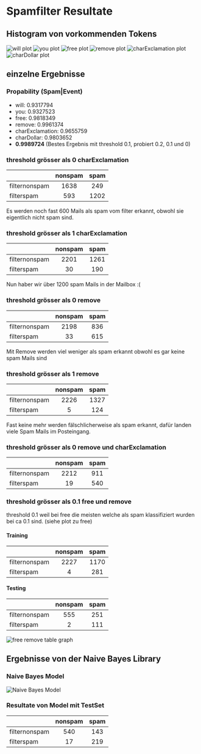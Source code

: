 # Spamfilter Resultate

## Histogram von vorkommenden Tokens
![will plot](willplot.png "Will Plot")
![you plot](you.png "you Plot")
![free plot](free.png "free Plot")
![remove plot](remove.png "remove Plot")
![charExclamation plot](charExclamation.png "charExclamation Plot")
![charDollar plot](charDollar.png "charDollar Plot")

## einzelne Ergebnisse
### Propability (Spam|Event)
* will: 0.9317794
* you: 0.9327523
* free: 0.9818349
* remove: 0.9961374
* charExclamation: 0.9655759
* charDollar: 0.9803652
* **0.9989724** (Bestes Ergebnis mit threshold 0.1, probiert 0.2, 0.1 und 0)


### threshold grösser als 0 charExclamation


|         | nonspam           | spam  |
| ------------- |:-------------:| :-----:|
| filternonspam     | 1638 | 249 |
| filterspam     | 593 |  1202  |

Es werden noch fast 600 Mails als spam vom filter erkannt, obwohl sie eigentlich nicht spam sind.

### threshold grösser als 1 charExclamation

|         | nonspam           | spam  |
| ------------- |:-------------:| :-----:|
| filternonspam     | 2201 | 1261 |
| filterspam     | 30 |  190  |

Nun haber wir über 1200 spam Mails in der Mailbox :(

### threshold grösser als 0 remove


|         | nonspam           | spam  |
| ------------- |:-------------:| :-----:|
| filternonspam     | 2198 | 836 |
| filterspam     | 33 |  615  |

Mit Remove werden viel weniger als spam erkannt obwohl es gar keine spam Mails sind

### threshold grösser als 1 remove

|         | nonspam           | spam  |
| ------------- |:-------------:| :-----:|
| filternonspam     | 2226 | 1327 |
| filterspam     |  5 |  124  |

Fast keine mehr werden fälschlicherweise als spam erkannt, dafür landen viele Spam Mails im Posteingang.

### threshold grösser als 0 remove und charExclamation

|         | nonspam           | spam  |
| ------------- |:-------------:| :-----:|
| filternonspam     | 2212 | 911 |
| filterspam     |  19 |  540  |

### threshold grösser als 0.1 free und remove
threshold 0.1 weil bei free die meisten welche als spam klassifiziert wurden bei ca 0.1 sind. (siehe plot zu free)
#### Training
|         | nonspam           | spam  |
| ------------- |:-------------:| :-----:|
| filternonspam     | 2227 | 1170 |
| filterspam     |  4 |  281  |

#### Testing
|         | nonspam           | spam  |
| ------------- |:-------------:| :-----:|
| filternonspam     | 555 | 251 |
| filterspam     |  2 |  111  |
![free remove table graph](freeremoveresultgraph.png "free remove table graph")

## Ergebnisse von der Naive Bayes Library

### Naive Bayes Model
![Naive Bayes Model](NaiveBayesModel.png "Naive Bayes Model")

### Resultate von Model mit TestSet
|         | nonspam           | spam  |
| ------------- |:-------------:| :-----:|
| filternonspam     | 540 | 143 |
| filterspam     |  17 |  219  |


